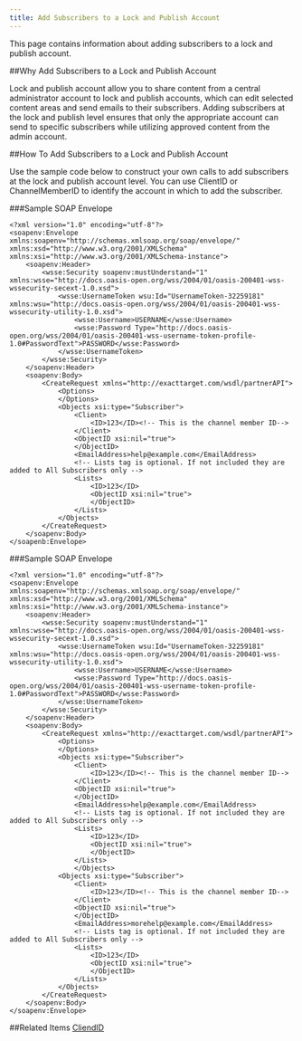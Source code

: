 ```yaml
---
title: Add Subscribers to a Lock and Publish Account
---
```

<p>This page contains information  about adding subscribers to a lock and publish account.</p>

##Why Add Subscribers to a Lock and Publish Account
<p>Lock and publish account allow you to share content from a central administrator account to lock and publish accounts, which can edit selected content areas and send emails to their subscribers. Adding subscribers at the lock and publish level ensures that only the appropriate account can send to specific subscribers while utilizing approved content from the admin account.</p>

##How To Add Subscribers to a Lock and Publish Account
<p>Use the sample code below to construct your own calls to add subscribers at the lock and publish account level. You can use ClientID or ChannelMemberID to identify the account in which to add the subscriber.</p>

###Sample SOAP Envelope
```
<?xml version="1.0" encoding="utf-8"?>
<soapenv:Envelope xmlns:soapenv="http://schemas.xmlsoap.org/soap/envelope/" xmlns:xsd="http://www.w3.org/2001/XMLSchema" xmlns:xsi="http://www.w3.org/2001/XMLSchema-instance">
    <soapenv:Header>
        <wsse:Security soapenv:mustUnderstand="1" xmlns:wsse="http://docs.oasis-open.org/wss/2004/01/oasis-200401-wss-wssecurity-secext-1.0.xsd">
            <wsse:UsernameToken wsu:Id="UsernameToken-32259181" xmlns:wsu="http://docs.oasis-open.org/wss/2004/01/oasis-200401-wss-wssecurity-utility-1.0.xsd">
                <wsse:Username>USERNAME</wsse:Username>
                <wsse:Password Type="http://docs.oasis-open.org/wss/2004/01/oasis-200401-wss-username-token-profile-1.0#PasswordText">PASSWORD</wsse:Password>
            </wsse:UsernameToken>
        </wsse:Security>
    </soapenv:Header>
    <soapenv:Body>
        <CreateRequest xmlns="http://exacttarget.com/wsdl/partnerAPI">
            <Options>
            </Options>
            <Objects xsi:type="Subscriber">
                <Client>
                    <ID>123</ID><!-- This is the channel member ID-->
                </Client>
                <ObjectID xsi:nil="true">
                </ObjectID>
                <EmailAddress>help@example.com</EmailAddress>
                <!-- Lists tag is optional. If not included they are added to All Subscribers only -->
                <Lists>
                    <ID>123</ID>
                    <ObjectID xsi:nil="true">
                    </ObjectID>
                </Lists>
            </Objects>
        </CreateRequest>
    </soapenv:Body>
</soapenb:Envelope>
```
###Sample SOAP Envelope
```
<?xml version="1.0" encoding="utf-8"?>
<soapenv:Envelope xmlns:soapenv="http://schemas.xmlsoap.org/soap/envelope/" xmlns:xsd="http://www.w3.org/2001/XMLSchema" xmlns:xsi="http://www.w3.org/2001/XMLSchema-instance">
    <soapenv:Header>
        <wsse:Security soapenv:mustUnderstand="1" xmlns:wsse="http://docs.oasis-open.org/wss/2004/01/oasis-200401-wss-wssecurity-secext-1.0.xsd">
            <wsse:UsernameToken wsu:Id="UsernameToken-32259181" xmlns:wsu="http://docs.oasis-open.org/wss/2004/01/oasis-200401-wss-wssecurity-utility-1.0.xsd">
                <wsse:Username>USERNAME</wsse:Username>
                <wsse:Password Type="http://docs.oasis-open.org/wss/2004/01/oasis-200401-wss-username-token-profile-1.0#PasswordText">PASSWORD</wsse:Password>
            </wsse:UsernameToken>
        </wsse:Security>
    </soapenv:Header>
    <soapenv:Body>
        <CreateRequest xmlns="http://exacttarget.com/wsdl/partnerAPI">
            <Options>
            </Options>
            <Objects xsi:type="Subscriber">
                <Client>
                    <ID>123</ID><!-- This is the channel member ID-->
                </Client>
                <ObjectID xsi:nil="true">
                </ObjectID>
                <EmailAddress>help@example.com</EmailAddress>
                <!-- Lists tag is optional. If not included they are added to All Subscribers only -->
                <Lists>
                    <ID>123</ID>
                    <ObjectID xsi:nil="true">
                    </ObjectID>
                </Lists>
                </Objects>
            <Objects xsi:type="Subscriber">
                <Client>
                    <ID>123</ID><!-- This is the channel member ID-->
                </Client>
                <ObjectID xsi:nil="true">
                </ObjectID>
                <EmailAddress>morehelp@example.com</EmailAddress>
                <!-- Lists tag is optional. If not included they are added to All Subscribers only -->
                <Lists>
                    <ID>123</ID>
                    <ObjectID xsi:nil="true">
                    </ObjectID>
                </Lists>
            </Objects>
        </CreateRequest>
    </soapenv:Body>
</soapenv:Envelope>
```
##Related Items
[CliendID](clientid.htm)
